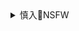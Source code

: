 <details><summary>慎入🔞NSFW</summary>

Not Safe For Work
![](https://upload.wikimedia.org/wikipedia/commons/thumb/d/d3/Biohazard_Symbol_Specification.png/210px-Biohazard_Symbol_Specification.png)

<details><summary><b>风险自理Use At Your Own Risk🈲</summary>

### 湖北超五成m企生存困难 长期延迟复工潜存经济下行风险
https://baijiahao.baidu.com/s?id=1660032443483066022

### rm日报痛批特朗普减税，g税局称zg不做这样的事
https://cj.sina.com.cn/article/detail/1672561525/509654

### 减税政策下财z收入为什么不减反增
https://www.sohu.com/a/272637719_123427

### 一直在减税，财z收入却快速增加，怎么回事？
https://baijiahao.baidu.com/s?id=1602073902457693185

### 以改g激发活力动力y企高质量发展态势凸显
https://www.sohu.com/a/423483769_267106

效益提升、布局优化——2019年zy企业实现营业收入31万亿元、利润总额1.86万亿元，分别比2015年增长35.6%和51.7%

### zg税改减负激发市场主体活力
https://baijiahao.baidu.com/s?id=1681317408353591175

### 这五年，g有企业强身健体，当好“顶梁柱”“压舱石
http://ccnews.people.com.cn/n1/2020/1027/c141677-31907910.html
![](http://ccnews.people.com.cn/NMediaFile/2020/1027/MAIN202010271318000561321692698.jpeg)

</details>
</details>
